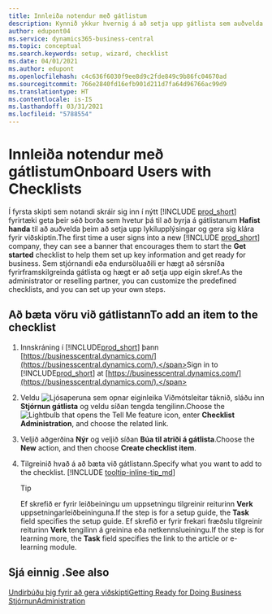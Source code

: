 ```yaml
---
title: Innleiða notendur með gátlistum
description: Kynnið ykkur hvernig á að setja upp gátlista sem auðvelda notendum að koma sér af stað í Business Central.
author: edupont04
ms.service: dynamics365-business-central
ms.topic: conceptual
ms.search.keywords: setup, wizard, checklist
ms.date: 04/01/2021
ms.author: edupont
ms.openlocfilehash: c4c636f6030f9ee8d9c2fde849c9b86fc04670ad
ms.sourcegitcommit: 766e2840fd16efb901d211d7fa64d96766ac99d9
ms.translationtype: HT
ms.contentlocale: is-IS
ms.lasthandoff: 03/31/2021
ms.locfileid: "5788554"
---
```

# <a name="onboard-users-with-checklists"></a><span data-ttu-id="c697d-103">Innleiða notendur með gátlistum</span><span class="sxs-lookup"><span data-stu-id="c697d-103">Onboard Users with Checklists</span></span>

<span data-ttu-id="c697d-104">Í fyrsta skipti sem notandi skráir sig inn í nýtt [!INCLUDE [prod_short](includes/prod_short.md)] fyrirtæki geta þeir séð borða sem hvetur þá til að byrja á gátlistanum **Hafist handa** til að auðvelda þeim að setja upp lykilupplýsingar og gera sig klára fyrir viðskiptin.</span><span class="sxs-lookup"><span data-stu-id="c697d-104">The first time a user signs into a new [!INCLUDE [prod_short](includes/prod_short.md)] company, they can see a banner that encourages them to start the **Get started** checklist to help them set up key information and get ready for business.</span></span> <span data-ttu-id="c697d-105">Sem stjórnandi eða endursöluaðili er hægt að sérsníða fyrirframskilgreinda gátlista og hægt er að setja upp eigin skref.</span><span class="sxs-lookup"><span data-stu-id="c697d-105">As the administrator or reselling partner, you can customize the predefined checklists, and you can set up your own steps.</span></span>

## <a name="to-add-an-item-to-the-checklist"></a><span data-ttu-id="c697d-106">Að bæta vöru við gátlistann</span><span class="sxs-lookup"><span data-stu-id="c697d-106">To add an item to the checklist</span></span>

1. <span data-ttu-id="c697d-107">Innskráning í [!INCLUDE[prod_short](includes/prod_short.md)] þann [https://businesscentral.dynamics.com/](https://businesscentral.dynamics.com/).</span><span class="sxs-lookup"><span data-stu-id="c697d-107">Sign in to [!INCLUDE[prod_short](includes/prod_short.md)] at [https://businesscentral.dynamics.com/](https://businesscentral.dynamics.com/).</span></span>

2. <span data-ttu-id="c697d-108">Veldu ![Ljósaperuna sem opnar eiginleika Viðmótsleitar](media/ui-search/search_small.png "Segðu mér hvað þú vilt gera") táknið, sláðu inn **Stjórnun gátlista** og veldu síðan tengda tengilinn.</span><span class="sxs-lookup"><span data-stu-id="c697d-108">Choose the ![Lightbulb that opens the Tell Me feature](media/ui-search/search_small.png "Tell me what you want to do") icon, enter **Checklist Administration**, and choose the related link.</span></span>  

3. <span data-ttu-id="c697d-109">Veljið aðgerðina **Nýr** og veljið síðan **Búa til atriði á gátlista**.</span><span class="sxs-lookup"><span data-stu-id="c697d-109">Choose the **New** action, and then choose **Create checklist item**.</span></span>  

4. <span data-ttu-id="c697d-110">Tilgreinið hvað á að bæta við gátlistann.</span><span class="sxs-lookup"><span data-stu-id="c697d-110">Specify what you want to add to the checklist.</span></span> [!INCLUDE [tooltip-inline-tip_md](includes/tooltip-inline-tip_md.md)]

    > [!TIP]
    > <span data-ttu-id="c697d-111">Ef skrefið er fyrir leiðbeiningu um uppsetningu tilgreinir reiturinn **Verk** uppsetningarleiðbeininguna.</span><span class="sxs-lookup"><span data-stu-id="c697d-111">If the step is for a setup guide, the **Task** field specifies the setup guide.</span></span> <span data-ttu-id="c697d-112">Ef skrefið er fyrir frekari fræðslu tilgreinir reiturinn **Verk** tengilinn á greinina eða netkennslueiningu.</span><span class="sxs-lookup"><span data-stu-id="c697d-112">If the step is for learning more, the **Task** field specifies the link to the article or e-learning module.</span></span>

## <a name="see-also"></a><span data-ttu-id="c697d-113">Sjá einnig .</span><span class="sxs-lookup"><span data-stu-id="c697d-113">See also</span></span>

[<span data-ttu-id="c697d-114">Undirbúðu þig fyrir að gera viðskipti</span><span class="sxs-lookup"><span data-stu-id="c697d-114">Getting Ready for Doing Business</span></span>](ui-get-ready-business.md)  
[<span data-ttu-id="c697d-115">Stjórnun</span><span class="sxs-lookup"><span data-stu-id="c697d-115">Administration</span></span>](admin-setup-and-administration.md)  
